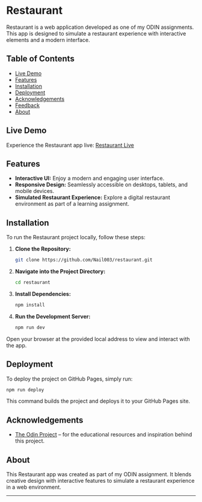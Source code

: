 # Restaurant

Restaurant is a web application developed as one of my ODIN assignments. This app is designed to simulate a restaurant experience with interactive elements and a modern interface.

## Table of Contents

- [Live Demo](#live-demo)
- [Features](#features)
- [Installation](#installation)
- [Deployment](#deployment)
- [Acknowledgements](#acknowledgements)
- [Feedback](#feedback)
- [About](#about)

## Live Demo

Experience the Restaurant app live: [Restaurant Live](https://nail003.github.io/restaurant)

## Features

- **Interactive UI:** Enjoy a modern and engaging user interface.
- **Responsive Design:** Seamlessly accessible on desktops, tablets, and mobile devices.
- **Simulated Restaurant Experience:** Explore a digital restaurant environment as part of a learning assignment.

## Installation

To run the Restaurant project locally, follow these steps:

1. **Clone the Repository:**

   ```bash
   git clone https://github.com/Nail003/restaurant.git
   ```

2. **Navigate into the Project Directory:**

   ```bash
   cd restaurant
   ```

3. **Install Dependencies:**

   ```bash
   npm install
   ```

4. **Run the Development Server:**

   ```bash
   npm run dev
   ```

Open your browser at the provided local address to view and interact with the app.

## Deployment

To deploy the project on GitHub Pages, simply run:

```bash
npm run deploy
```

This command builds the project and deploys it to your GitHub Pages site.

## Acknowledgements

- [The Odin Project](https://www.theodinproject.com) – for the educational resources and inspiration behind this project.

## About

This Restaurant app was created as part of my ODIN assignment. It blends creative design with interactive features to simulate a restaurant experience in a web environment.

---
